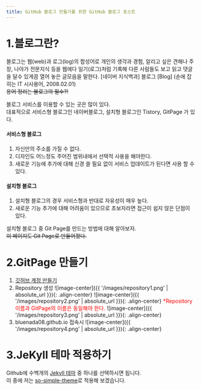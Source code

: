 ```yaml
---
title: GitHub 블로그 만들기를 위한 GitHub 블로그 포스트
---
```


# 1.블로그란? 

블로그는 웹(web)과 로그(log)의 합성어로 개인의 생각과 경험, 알리고 싶은 견해나 주장, 나아가 전문지식 등을 웹에다 일기(로그)처럼 기록해 다른 사람들도 보고 읽고 댓글을 달수 있게끔 열어 놓은 글모음을 말한다.
[네이버 지식백과] 블로그 [Blog] (손에 잡히는 IT 시사용어, 2008.02.01)<br>
~~용어 정리는 블로그의 필수?!~~

블로그 서비스를 이용할 수 있는 곳은 많이 있다.<br>
대표적으로 서비스형 블로그인 네이버블로그, 설치형 블로그인 Tistory, GitPage 가 있다.<br>

#### 서비스형 블로그 
1. 자신만의 주소를 가질 수 없다.
2. 디자인도 어느정도 주어진 범위내에서 선택적 사용을 해야한다.
3. 새로운 기능에 추가에 대해 신경 쓸 필요 없이 서비스 업데이트가 된다면 사용 할 수 있다.

#### 설치형 블로그 
1. 설치형 블로그의 경우 서비스형과 반대로 자유성이 매우 높다. 
2. 새로운 기능 추가에 대해 어려움이 있으므로 초보자라면 접근이 쉽지 않은 단점이 있다.

설치형 블로그 중 Git Page를 만드는 방법에 대해 알아보자.<br>
~~이 페이지도 Git Page로 만들어졌다.~~
# 2.GitPage 만들기
1. [깃허브 계정 만들기](https://github.com)
2.  Repository 생성
![image-center]({{ '/images/repository1.png' | absolute_url }}){: .align-center}
![image-center]({{ '/images/repository2.png' | absolute_url }}){: .align-center}
<span style="color:red">&#42;Repository이름과 GitPage의 이름은 동일해야 한다.</span>
![image-center]({{ '/images/repository3.png' | absolute_url }}){: .align-center}
3. bluenada08.github.io 접속시
![image-center]({{ '/images/repository4.png' | absolute_url }}){: .align-center}

# 3.JeKyll 테마 적용하기
Github에 수백개의 [Jekyll 테마](https://github.com/topics/jekyll-theme) 중 하나를 선택하시면 됩니다.<br>
이 중에 저는 [so-simple-theme](https://github.com/mmistakes/so-simple-theme)로 적용해 보겠습니다.
